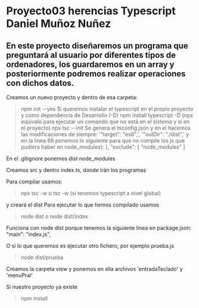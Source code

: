 # Proyecto03 herencias Typescript Daniel Muñoz Nuñez
## En este proyecto diseñaremos un programa que preguntará al usuario por diferentes tipos de ordenadores, los guardaremos en un array y posteriormente podremos realizar operaciones con dichos datos.

Creamos un nuevo proyecto y dentro de esa carpeta:
>npm init --yes
Si queremos instalar el typescript en el propio proyecto y como dependencia de Desarrollo (-D)
>npm install typescript -D
(npx equivale para ejecutar un comando que no está en el sistema y sí en el proyecto)
>npx tsc --init
Se genera el tsconfig.json y en el hacemos las modificaciones de siempre: '"target": "es6",', '"outDir": "./dist",' y en la linea 68 ponemos lo siguiente para que no compile los js que pudiera haber en node_modules):
},
  "exclude": [
    "node_modules"
  ]

En el .gitignore ponemos 
dist
node_modules

Creamos src y dentro index.ts, donde irán los programas

Para compilar usamos:
>npx tsc -w
o 
>tsc -w (si tenemos typescript a nivel global)

y creará el dist
Para ejecutar lo que hemos compilado usamos 
>node dist 
o 
>node dist/index

Funciona con node dist porque tenemos la siguiente línea en package.json: "main": "index.js",

O si lo que queremos es ejecutar otro fichero, por ejemplo prueba.js

>node dist/prueba

Creamos la carpeta view y ponemos en ella archivos 'entradaTeclado' y 'menuPral'

Si nuestro proyecto ya existe
>npm install